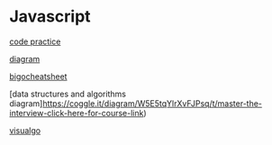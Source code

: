 # Javascript

[code practice](https://repl.it/@uwspstar)

[diagram](https://coggle.it/)

[bigocheatsheet](http://bigocheatsheet.com)

[data structures and algorithms diagram]https://coggle.it/diagram/W5E5tqYlrXvFJPsq/t/master-the-interview-click-here-for-course-link)

[visualgo](https://visualgo.net/en)
 